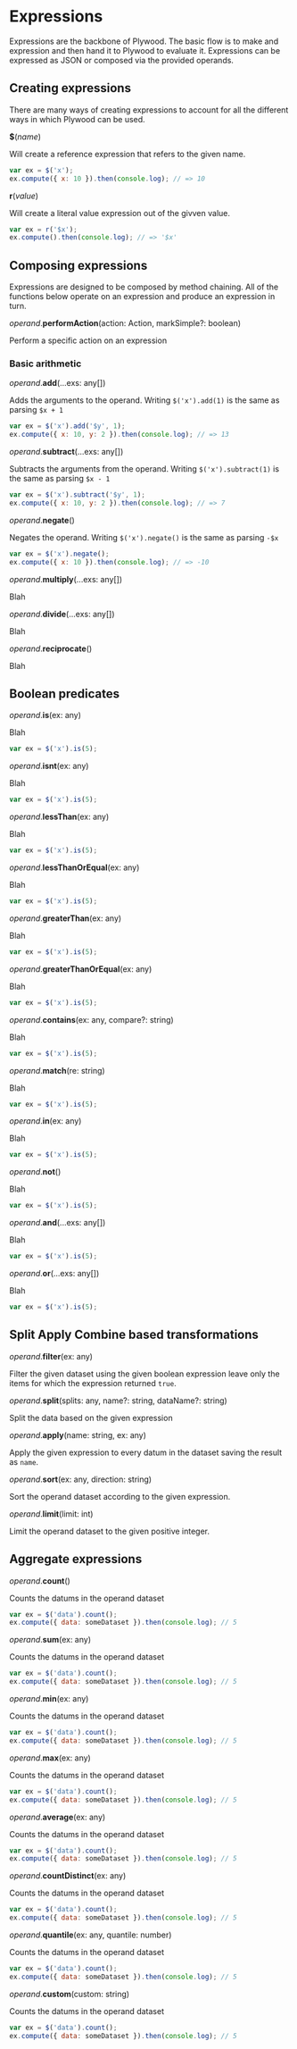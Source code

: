 # Expressions

Expressions are the backbone of Plywood. The basic flow is to make and expression and then hand it to Plywood to evaluate it.
Expressions can be expressed as JSON or composed via the provided operands.

## Creating expressions

There are many ways of creating expressions to account for all the different ways in which Plywood can be used.
 
**$**(*name*)

Will create a reference expression that refers to the given name. 

```javascript
var ex = $('x');
ex.compute({ x: 10 }).then(console.log); // => 10
```

**r**(*value*)

Will create a literal value expression out of the givven value.

```javascript
var ex = r('$x');
ex.compute().then(console.log); // => '$x'
```


## Composing expressions

Expressions are designed to be composed by method chaining.
All of the functions below operate on an expression and produce an expression in turn.

*operand*.**performAction**(action: Action, markSimple?: boolean)

Perform a specific action on an expression

 
### Basic arithmetic 

*operand*.**add**(...exs: any[])

Adds the arguments to the operand.
Writing `$('x').add(1)` is the same as parsing `$x + 1`

```javascript
var ex = $('x').add('$y', 1);
ex.compute({ x: 10, y: 2 }).then(console.log); // => 13
```

*operand*.**subtract**(...exs: any[])

Subtracts the arguments from the operand.
Writing `$('x').subtract(1)` is the same as parsing `$x - 1`
    
```javascript
var ex = $('x').subtract('$y', 1);
ex.compute({ x: 10, y: 2 }).then(console.log); // => 7
```

*operand*.**negate**()
    
Negates the operand.
Writing `$('x').negate()` is the same as parsing `-$x`
    
```javascript
var ex = $('x').negate();
ex.compute({ x: 10 }).then(console.log); // => -10
```

*operand*.**multiply**(...exs: any[])
    
Blah 
    
*operand*.**divide**(...exs: any[])

Blah

*operand*.**reciprocate**()

Blah


## Boolean predicates

*operand*.**is**(ex: any)

Blah

```javascript
var ex = $('x').is(5);
```

*operand*.**isnt**(ex: any)

Blah

```javascript
var ex = $('x').is(5);
```

*operand*.**lessThan**(ex: any)

Blah

```javascript
var ex = $('x').is(5);
```

*operand*.**lessThanOrEqual**(ex: any)

Blah

```javascript
var ex = $('x').is(5);
```

*operand*.**greaterThan**(ex: any)

Blah

```javascript
var ex = $('x').is(5);
```

*operand*.**greaterThanOrEqual**(ex: any)

Blah

```javascript
var ex = $('x').is(5);
```

*operand*.**contains**(ex: any, compare?: string)

Blah

```javascript
var ex = $('x').is(5);
```

*operand*.**match**(re: string)

Blah

```javascript
var ex = $('x').is(5);
```

*operand*.**in**(ex: any)

Blah

```javascript
var ex = $('x').is(5);
```

*operand*.**not**()

Blah

```javascript
var ex = $('x').is(5);
```

*operand*.**and**(...exs: any[])

Blah

```javascript
var ex = $('x').is(5);
```

*operand*.**or**(...exs: any[])

Blah

```javascript
var ex = $('x').is(5);
```


## Split Apply Combine based transformations 

*operand*.**filter**(ex: any)

Filter the given dataset using the given boolean expression leave only the items for which the expression returned `true`.


*operand*.**split**(splits: any, name?: string, dataName?: string)

Split the data based on the given expression


*operand*.**apply**(name: string, ex: any)

Apply the given expression to every datum in the dataset saving the result as `name`.


*operand*.**sort**(ex: any, direction: string)

Sort the operand dataset according to the given expression.


*operand*.**limit**(limit: int)

Limit the operand dataset to the given positive integer.


## Aggregate expressions

*operand*.**count**()

Counts the datums in the operand dataset

```javascript
var ex = $('data').count();
ex.compute({ data: someDataset }).then(console.log); // 5
```

*operand*.**sum**(ex: any)

Counts the datums in the operand dataset

```javascript
var ex = $('data').count();
ex.compute({ data: someDataset }).then(console.log); // 5
```

*operand*.**min**(ex: any)

Counts the datums in the operand dataset

```javascript
var ex = $('data').count();
ex.compute({ data: someDataset }).then(console.log); // 5
```

*operand*.**max**(ex: any)

Counts the datums in the operand dataset

```javascript
var ex = $('data').count();
ex.compute({ data: someDataset }).then(console.log); // 5
```

*operand*.**average**(ex: any)

Counts the datums in the operand dataset

```javascript
var ex = $('data').count();
ex.compute({ data: someDataset }).then(console.log); // 5
```

*operand*.**countDistinct**(ex: any)

Counts the datums in the operand dataset

```javascript
var ex = $('data').count();
ex.compute({ data: someDataset }).then(console.log); // 5
```

*operand*.**quantile**(ex: any, quantile: number)

Counts the datums in the operand dataset

```javascript
var ex = $('data').count();
ex.compute({ data: someDataset }).then(console.log); // 5
```

*operand*.**custom**(custom: string)

Counts the datums in the operand dataset

```javascript
var ex = $('data').count();
ex.compute({ data: someDataset }).then(console.log); // 5
```
